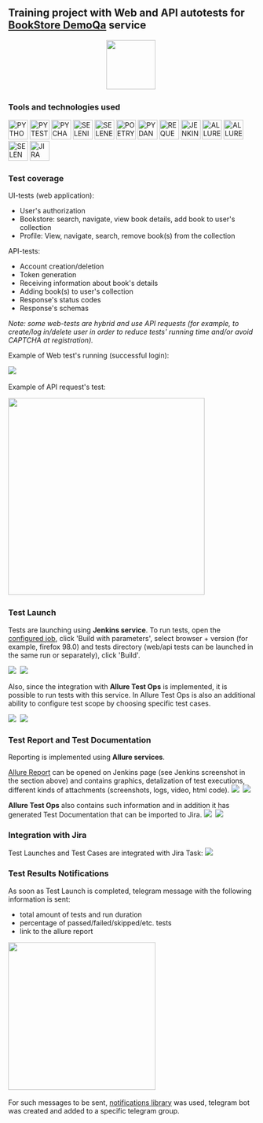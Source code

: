## Training project with Web and API autotests for [BookStore DemoQa](https://demoqa.com/books) service

<div align="center">
<img src="readme_images/logo.png" height="100"/>&nbsp;
</div>

### Tools and technologies used
<p>
<a href="https://www.python.org/"><img src="readme_images/technologies/python.png" width="40" height="40"  alt="PYTHON"/></a>
<a href="https://docs.pytest.org/en/"><img src="readme_images/technologies/pytest.png" width="40" height="40"  alt="PYTEST"/></a>
<a href="https://www.jetbrains.com/pycharm/"><img src="readme_images/technologies/pycharm.png" width="40" height="40"  alt="PYCHARM"/></a>
<a href="https://www.selenium.dev/"><img src="readme_images/technologies/selenium.png" width="40" height="40"  alt="SELENIUM"/></a>
<a href="https://github.com/yashaka/selene/"><img src="readme_images/technologies/selene.png" width="40" height="40"  alt="SELENE"/></a>
<a href="https://python-poetry.org/"><img src="readme_images/technologies/poetry.png" width="40" height="40"  alt="POETRY"/></a>
<a href="https://docs.pydantic.dev/latest/"><img src="readme_images/technologies/pydantic.png" width="40" height="40"  alt="PYDANTIC"/></a>
<a href="https://pypi.org/project/requests/"><img src="readme_images/technologies/requests.png" width="40" height="40"  alt="REQUESTS"/></a>
<a href="https://www.jenkins.io/"><img src="readme_images/technologies/jenkins.png" width="40" height="40"  alt="JENKINS"/></a>
<a href="https://allurereport.org/"><img src="readme_images/technologies/allure_report.png" width="40" height="40"  alt="ALLUREREPORT"/></a>
<a href="https://qameta.io/"><img src="readme_images/technologies/allure_testops.png" width="40" height="40"  alt="ALLURETESTOPS"/></a>
<a href="https://aerokube.com/selenoid/"><img src="readme_images/technologies/selenoid.png" width="40" height="40"  alt="SELENOID"/></a>
<a href="https://www.atlassian.com/software/jira"><img src="readme_images/technologies/jira.png" width="40" height="40"  alt="JIRA"/></a>
</p>

### Test coverage
UI-tests (web application):
* User's authorization
* Bookstore: search, navigate, view book details, add book to user's collection
* Profile: View, navigate, search, remove book(s) from the collection

API-tests:
* Account creation/deletion
* Token generation
* Receiving information about book's details
* Adding book(s) to user's collection
* Response's status codes
* Response's schemas

*Note: some web-tests are hybrid and use API requests (for example, to create/log in/delete user in order to reduce tests' running time and/or avoid CAPTCHA at registration).*

Example of Web test's running (successful login):

<img src="readme_images/bookstore_web_test.gif"/>&nbsp;

Example of API request's test:

<img src="readme_images/bookstore_api_test.png" height="400"/>&nbsp;

### Test Launch
Tests are launching using **Jenkins service**.
To run tests, open the [configured job](https://jenkins.autotests.cloud/job/C06-natalya_s_belova_bookstore_web_api_main/), click 'Build with parameters', select browser + version (for example, firefox 98.0) and tests directory (web/api tests can be launched in the same run or separately), click 'Build'.

<img src="readme_images/bookstore_jenkins_1.png"/>&nbsp;
<img src="readme_images/bookstore_jenkins_2.png"/>&nbsp;

Also, since the integration with **Allure Test Ops** is implemented, it is possible to run tests with this service. 
In Allure Test Ops is also an additional ability to configure test scope by choosing specific test cases.

<img src="readme_images/bookstore_testops_jobs.png"/>&nbsp;
<img src="readme_images/bookstore_testops_parameters.png"/>&nbsp;

### Test Report and Test Documentation

Reporting is implemented using **Allure services**.

[Allure Report](https://jenkins.autotests.cloud/job/C06-natalya_s_belova_bookstore_web_api_main/allure/) can be opened on Jenkins page (see Jenkins screenshot in the section above) and contains graphics, detalization of test executions, different kinds of attachments (screenshots, logs, video, html code).
<img src="readme_images/bookstore_allure_1.png"/>&nbsp;
<img src="readme_images/bookstore_allure_2.png"/>&nbsp;

**Allure Test Ops** also contains such information and in addition it has generated Test Documentation that can be imported to Jira.
<img src="readme_images/bookstore_testops_dashboard.png"/>&nbsp;
<img src="readme_images/bookstore_testops_tc.png"/>&nbsp;

### Integration with Jira

Test Launches and Test Cases are integrated with Jira Task:
<img src="readme_images/bookstore_jira.png"/>&nbsp;

### Test Results Notifications
As soon as Test Launch is completed, telegram message with the following information is sent:
* total amount of tests and run duration
* percentage of passed/failed/skipped/etc. tests
* link to the allure report

<img src="readme_images/bookstore_telegram.png" height="300"/>&nbsp;

For such messages to be sent, [notifications library](https://github.com/qa-guru/allure-notifications) was used, telegram bot was created and added to a specific telegram group.
